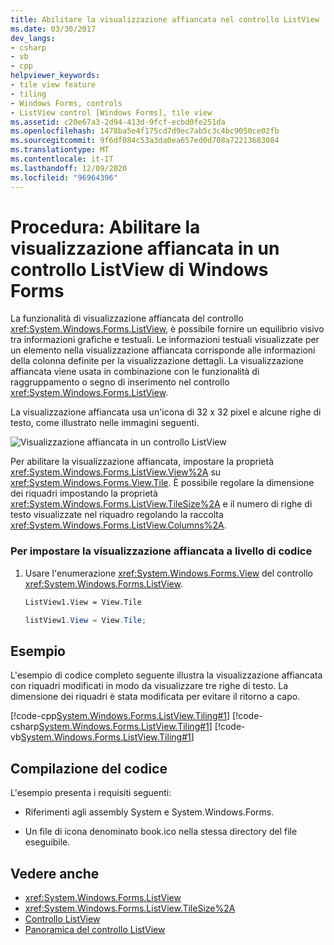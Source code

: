 ```yaml
---
title: Abilitare la visualizzazione affiancata nel controllo ListView
ms.date: 03/30/2017
dev_langs:
- csharp
- vb
- cpp
helpviewer_keywords:
- tile view feature
- tiling
- Windows Forms, controls
- ListView control [Windows Forms], tile view
ms.assetid: c20e67a3-2d94-413d-9fcf-ecbd0fe251da
ms.openlocfilehash: 1478ba5e4f175cd7d9ec7ab5c3c4bc9050ce02fb
ms.sourcegitcommit: 9f6df084c53a3da0ea657ed0d708a72213683084
ms.translationtype: MT
ms.contentlocale: it-IT
ms.lasthandoff: 12/09/2020
ms.locfileid: "96964396"
---
```

# <a name="how-to-enable-tile-view-in-a-windows-forms-listview-control"></a>Procedura: Abilitare la visualizzazione affiancata in un controllo ListView di Windows Forms
La funzionalità di visualizzazione affiancata del controllo <xref:System.Windows.Forms.ListView>, è possibile fornire un equilibrio visivo tra informazioni grafiche e testuali. Le informazioni testuali visualizzate per un elemento nella visualizzazione affiancata corrisponde alle informazioni della colonna definite per la visualizzazione dettagli. La visualizzazione affiancata viene usata in combinazione con le funzionalità di raggruppamento o segno di inserimento nel controllo <xref:System.Windows.Forms.ListView>.  
  
 La visualizzazione affiancata usa un'icona di 32 x 32 pixel e alcune righe di testo, come illustrato nelle immagini seguenti.  
  
 ![Visualizzazione affiancata in un controllo ListView](./media/how-to-enable-tile-view-in-a-windows-forms-listview-control/tile-view-in-listview-control.gif "Icone e testo di visualizzazione affiancata")  

 Per abilitare la visualizzazione affiancata, impostare la proprietà <xref:System.Windows.Forms.ListView.View%2A> su <xref:System.Windows.Forms.View.Tile>. È possibile regolare la dimensione dei riquadri impostando la proprietà <xref:System.Windows.Forms.ListView.TileSize%2A> e il numero di righe di testo visualizzate nel riquadro regolando la raccolta <xref:System.Windows.Forms.ListView.Columns%2A>.  
  
### <a name="to-set-tile-view-programmatically"></a>Per impostare la visualizzazione affiancata a livello di codice  
  
1. Usare l'enumerazione <xref:System.Windows.Forms.View> del controllo <xref:System.Windows.Forms.ListView>.  
  
    ```vb  
    ListView1.View = View.Tile  
    ```  
  
    ```csharp  
    listView1.View = View.Tile;  
    ```  
  
## <a name="example"></a>Esempio  
 L'esempio di codice completo seguente illustra la visualizzazione affiancata con riquadri modificati in modo da visualizzare tre righe di testo. La dimensione dei riquadri è stata modificata per evitare il ritorno a capo.  
  
 [!code-cpp[System.Windows.Forms.ListView.Tiling#1](~/samples/snippets/cpp/VS_Snippets_Winforms/System.Windows.Forms.ListView.Tiling/CPP/listviewtilingexample.cpp#1)]
 [!code-csharp[System.Windows.Forms.ListView.Tiling#1](~/samples/snippets/csharp/VS_Snippets_Winforms/System.Windows.Forms.ListView.Tiling/CS/listviewtilingexample.cs#1)]
 [!code-vb[System.Windows.Forms.ListView.Tiling#1](~/samples/snippets/visualbasic/VS_Snippets_Winforms/System.Windows.Forms.ListView.Tiling/VB/listviewtilingexample.vb#1)]  
  
## <a name="compiling-the-code"></a>Compilazione del codice  
 L'esempio presenta i requisiti seguenti:  
  
- Riferimenti agli assembly System e System.Windows.Forms.  
  
- Un file di icona denominato book.ico nella stessa directory del file eseguibile.  
  
## <a name="see-also"></a>Vedere anche

- <xref:System.Windows.Forms.ListView>
- <xref:System.Windows.Forms.ListView.TileSize%2A>
- [Controllo ListView](listview-control-windows-forms.md)
- [Panoramica del controllo ListView](listview-control-overview-windows-forms.md)
